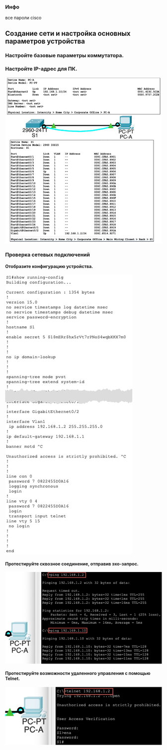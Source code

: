 ### Инфо
все пароли cisco


## Создание сети и настройка основных параметров устройства</br>
### Настройте базовые параметры коммутатора.
### Настройте IP-адрес для ПК.</br>
![S1_PC-A.jpg](images/S1_PC-A.jpg)

### Проверка сетевых подключений
#### Отобразите конфигурацию устройства.</br>
![S1_config.jpg](images/S1_config.jpg)
#### Протестируйте сквозное соединение, отправив эхо-запрос.</br>
![PC-A_ping.jpg](images/PC-A_ping.jpg)
#### Протестируйте возможности удаленного управления с помощью Telnet.</br>
![PC-A_telnet.jpg](images/PC-A_telnet.jpg)